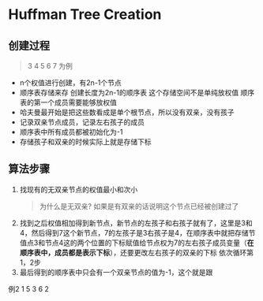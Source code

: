 # Huffman Tree Creation

## 创建过程

> 3 4 5 6 7 为例

- n个权值进行创建，有2n-1个节点
- 顺序表存储来存
    创建长度为2n-1的顺序表
    这个存储空间不是单纯放权值
    顺序表的第一个成员需要能够放权值
- 哈夫曼最开始是把这些数看成是单个根节点，所以没有双亲，没有孩子
- 记录双亲节点成员，记录左右孩子的成员
- 顺序表中所有成员都被初始化为-1
- 存储孩子和双亲的时候实际上就是存储下标

## 算法步骤

1. 找现有的无双亲节点的权值最小和次小
    > 为什么是无双亲? 如果是有双亲的话说明这个节点已经被创建过了
2. 找到之后权值相加得到新节点，新节点的左孩子和右孩子就有了，这里是3和4，然后得到7这个新节点，7的左孩子是3右孩子是4，在顺序表中就把存储节值点3和节点4这的两个位置的下标赋值给节点权为7的左右孩子成员变量（**在顺序表中，成员都是表示下标**），还要更改左右孩子的双亲的下标
依次循环第1，2步
3. 最后得到的顺序表中只会有一个双亲节点的值为-1，这个就是跟

例2
1 5 3 6 2
